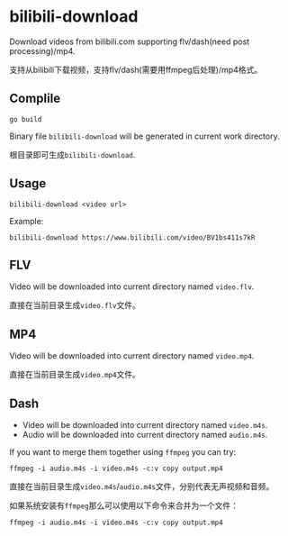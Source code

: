 # bilibili-download

Download videos from bilibili.com supporting flv/dash(need post processing)/mp4.

支持从bilibili下载视频，支持flv/dash(需要用ffmpeg后处理)/mp4格式。

## Complile

```shell
go build
```

Binary file `bilibili-download` will be generated in current work directory.

根目录即可生成`bilibili-download`.

## Usage

```shell
bilibili-download <video url>
```

Example:

```shell
bilibili-download https://www.bilibili.com/video/BV1bs411s7kR
```

## FLV

Video will be downloaded into current directory named `video.flv`.

直接在当前目录生成`video.flv`文件。

## MP4

Video will be downloaded into current directory named `video.mp4`.

直接在当前目录生成`video.mp4`文件。

## Dash

* Video will be downloaded into current directory named `video.m4s`.
* Audio will be downloaded into current directory named `audio.m4s`.

If you want to merge them together using `ffmpeg` you can try:

```shell
ffmpeg -i audio.m4s -i video.m4s -c:v copy output.mp4
```

直接在当前目录生成`video.m4s`/`audio.m4s`文件，分别代表无声视频和音频。

如果系统安装有`ffmpeg`那么可以使用以下命令来合并为一个文件：

```shell
ffmpeg -i audio.m4s -i video.m4s -c:v copy output.mp4
```
